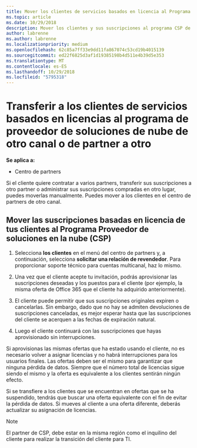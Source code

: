 ```yaml
---
title: Mover los clientes de servicios basados en licencia al Programa Proveedor de soluciones en la nube en el Centro de partners | Centro de partners
ms.topic: article
ms.date: 10/29/2018
description: Mover los clientes y sus suscripciones al programa CSP de otro canal o de otro partner.
author: labrenne
ms.author: labrenne
ms.localizationpriority: medium
ms.openlocfilehash: 62c85a7ff33e9dd11fa867074c53cd19b4015139
ms.sourcegitcommit: ed22f6825d3af1d19385198b4d511e4b39d5e353
ms.translationtype: MT
ms.contentlocale: es-ES
ms.lasthandoff: 10/29/2018
ms.locfileid: "5795318"
---
```

# <a name="transfer-license-based-services-customers-to-the-cloud-solution-provider-program-from-another-channel-or-from-one-partner-to-another"></a>Transferir a los clientes de servicios basados en licencias al programa de proveedor de soluciones de nube de otro canal o de partner a otro

**Se aplica a:**

-  Centro de partners

Si el cliente quiere contratar a varios partners, transferir sus suscripciones a otro partner o administrar sus suscripciones compradas en otro lugar, puedes moverlas manualmente. Puedes mover a los clientes en el centro de partners de otro canal.

## <a name="move-your-customers-license-based-subscriptions-to-the-cloud-solution-provider-program-csp"></a>Mover las suscripciones basadas en licencia de tus clientes al Programa Proveedor de soluciones en la nube (CSP)

1. Selecciona **los clientes** en el menú del centro de partners y, a continuación, selecciona **solicitar una relación de revendedor**. Para proporcionar soporte técnico para cuentas multicanal, haz lo mismo.

2.  Una vez que el cliente acepte tu invitación, podrás aprovisionar las suscripciones deseadas y los puestos para el cliente (por ejemplo, la misma oferta de Office 365 que el cliente ha adquirido anteriormente).

3. El cliente puede permitir que sus suscripciones originales expiren o cancelarlas. Sin embargo, dado que no hay se admiten devoluciones de suscripciones canceladas, es mejor esperar hasta que las suscripciones del cliente se acerquen a las fechas de expiración natural.

4. Luego el cliente continuará con las suscripciones que hayas aprovisionado sin interrupciones.


Si aprovisionas las mismas ofertas que ha estado usando el cliente, no es necesario volver a asignar licencias y no habrá interrupciones para los usuarios finales. Las ofertas deben ser el mismo para garantizar que ninguna pérdida de datos. Siempre que el número total de licencias sigue siendo el mismo y la oferta es equivalente a los clientes sentirán ningún efecto.

Si se transfiere a los clientes que se encuentran en ofertas que se ha suspendido, tendrás que buscar una oferta equivalente con el fin de evitar la pérdida de datos. Si mueves al cliente a una oferta diferente, deberás actualizar su asignación de licencias.

>[!NOTE]
>El partner de CSP, debe estar en la misma región como el inquilino del cliente para realizar la transición del cliente para TI. 



